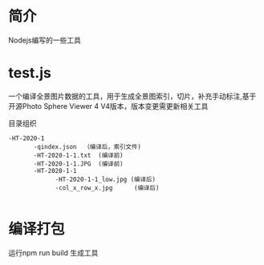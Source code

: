 # 简介
Nodejs编写的一些工具


# test.js
一个编译全景图片数据的工具，用于生成全景图索引，切片，补充手动标注,基于开源Photo Sphere Viewer 4 V4版本，版本变更需更新相关工具

目录组织
````````````````````````````
-HT-2020-1
       -qindex.json  （编译后，索引文件)
       -HT-2020-1-1.txt  (编译前)
       -HT-2020-1-1.JPG  (编译前)
       -HT-2020-1-1
             -HT-2020-1-1_low.jpg (编译后)
             -col_x_row_x.jpg      (编译后)
    
````````````````````````````



# 编译打包
运行npm run build 生成工具

